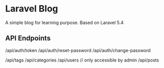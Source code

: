 # Laravel Blog

A simple blog for learning purpose. Based on Laravel 5.4

## API Endpoints

/api/auth/token
/api/auth/reset-password
/api/auth/change-password

/api/tags
/api/categories
/api/users     // only accessible by admin
/api/posts

